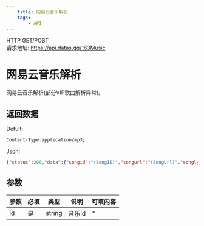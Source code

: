 ```yaml
---
    title: 网易云音乐解析
    tags:
        - API
---
```

<span class="http">HTTP GET/POST</span>  
请求地址: https://api.datas.gq/163Music

# 网易云音乐解析
网易云音乐解析(部分VIP歌曲解析异常)。

## 返回数据
Defult:
```
Content-Type:application/mp3;
```
Json:
```json
{"status":200,"data":{"songid":"(SongID)","songurl":"(SongUrl)","songlyric":"(SongLyric)"}}
```

## 参数
| 参数 | 必填 | 类型 | 说明 | 可填内容 |
| --- | --- | --- | --- | --- |
| id | 是 | string | 音乐id | * |

<script async src="https://pagead2.googlesyndication.com/pagead/js/adsbygoogle.js?client=ca-pub-3270219743311431" crossorigin="anonymous"></script>